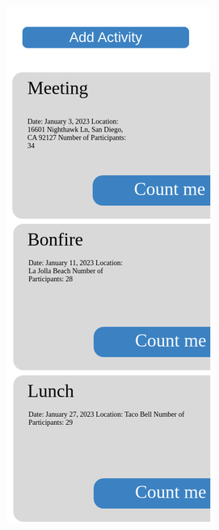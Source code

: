 <html>
  <script>
    // prepare HTML result container for new output
    const resultContainer = document.getElementById("result");
  
    // prepare URL
    //var url = "https://spring.nighthawkcodingsociety.com/api/person/";
    // Uncomment next line for localhost testing
    var url = "http://localhost:5962/api/activities/";
  
    // set options for cross origin header request
    const options = {
      method: 'GET', // *GET, POST, PUT, DELETE, etc.
      mode: 'cors', // no-cors, *cors, same-origin
      cache: 'default', // *default, no-cache, reload, force-cache, only-if-cached
      credentials: 'include', // include, *same-origin, omit
      headers: {
        'Content-Type': 'application/json',
      },
    };
  
    // fetch the API
    fetch(url, options)
      // response is a RESTful "promise" on any successful fetch
      .then(response => {
        // check for response errors and display
        if (response.status !== 200) {
            const errorMsg = 'Database response error: ' + response.status;
            console.log(errorMsg);
            const tr = document.createElement("tr");
            const td = document.createElement("td");
            td.innerHTML = errorMsg;
            tr.appendChild(td);
            resultContainer.appendChild(tr);
            return;
        }
        // valid response will contain json data
        response.json().then(data => {
            console.log(data);
            for (const row of data) {
              // tr and td build out for each row
              const tr = document.createElement("tr");
              const event = document.createElement("td");
              const date = document.createElement("td");
              const contact = document.createElement("td");
              const description = document.createElement("td");
              const location = document.createElement("td");
              // data is specific to the API
              event.innerHTML = row.event; 
              date.innerHTML = row.date; 
              contact.innerHTML = row.contact; 
              description.innerHTML = row.description; 
              location.innerHTML = row.location; 
              // this build td's into tr
              tr.appendChild(event);
              tr.appendChild(date);
              tr.appendChild(contact);
              tr.appendChild(description);
              tr.appendChild(location);
  
              // add HTML to container
              resultContainer.appendChild(tr);
            }
        })
    })
    // catch fetch errors (ie ACCESS to server blocked)
    .catch(err => {
      console.error(err);
      const tr = document.createElement("tr");
      const td = document.createElement("td");
      td.innerHTML = err + ": " + url;
      tr.appendChild(td);
      resultContainer.appendChild(tr);
    });
  </script>
  <head>
    <link href="https://fonts.googleapis.com/css?family=Exo&display=swap" rel="stylesheet" />
  </head>
    <body>
        <div class="v104_172">
        <div class="v104_193"></div>
        {% comment %} <button onclick="window.location.href='/jazzyisking/templates/createactivities';">Add Activity</button> {% endcomment %}
        <button onclick="window.location.href='/templates/createactivities';">Add Activity</button>
        <div class="v104_194"></div>
        <div class="v104_202"></div>
        <div class="v104_198"></div>
        <div class="v104_206"></div>
        <div class="v104_210"></div>
        <div class="v104_214"></div>
        <span class="event1">Meeting</span>
        <span class="event2">Hike</span>
        <span class="event3">Bonfire</span>
        <span class="event4">Dinner</span>
        <span class="event5">Lunch</span>
        <span class="event6">Party</span>
        <span class="v104_195">Date: January 3, 2023
        Location: 16601 Nighthawk Ln, San Diego, CA 92127
        Number of Participants: 34</span>
        <div class="v104_196"></div>
<span class="v104_197">Count me in!</span>
<span class="v104_199">Date: January 11, 2023
Location: La Jolla Beach
Number of Participants: 28</span>
<div class="v104_200"></div>
<span class="v104_201">Count me in!</span>
<span class="v104_203">Date: January 6, 2023
Location: Torrey Pines
Number of Participants: 14</span>
<div class="v104_204"></div>
<span class="v104_205">Count me in!</span>
<span class="v104_207">Date: January 16, 2023
Location: McDonalds
Number of Participants: 23</span>
<div class="v104_208">
</div><span class="v104_209">Count me in!</span>
<span class="v104_211">Date: January 27, 2023
Location: Taco Bell
Number of Participants: 29</span><div class="v104_212"></div><span class="v104_213">Count me in!</span>
<span class="v104_215">Date: January 31, 2023
Location: Mr. Mort’s House
Number of Participants: 67</span><div class="v104_216"></div><span class="v104_217">Count me in!</span>
    </div>
  </body>
</html> 
<br/><br/> 

<style>* {
  box-sizing: border-box;
}
body {
  font-size: 14px;
}

button {
  position: absolute;
  display: inline-block;
  background-color: #3c82c2;
  padding: 5px;
  width: 330px;
  color: #ffffff;
  text-align: center;
  border: 4px #cccccc; 
  border-radius: 10px; 
  font-size: 28px; 
  cursor: pointer; 
  margin: 5px; 
  top: 35px;
  left: 27px;
}

.event1 {
  width: 653px;
  color: rgba(0,0,0,1);
  position: absolute;
  top: 140px;
  left: 42px;
  font-size: 36px;
  font-family: Exo;
  font-weight: Regular;
  opacity: 1;
  text-align: left;
}
.event2 {
  width: 653px;
  color: rgba(0,0,0,1);
  position: absolute;
  top: 140px;
  left: 750px;
  font-size: 36px;
  font-family: Exo;
  font-weight: Regular;
  opacity: 1;
  text-align: left;
}
.event3 {
  width: 653px;
  color: rgba(0,0,0,1);
  position: absolute;
  top: 440px;
  left: 42px;
  font-size: 36px;
  font-family: Exo;
  font-weight: Regular;
  opacity: 1;
  text-align: left;
}
.event4 {
  width: 653px;
  color: rgba(0,0,0,1);
  position: absolute;
  top: 440px;
  left: 750px;
  font-size: 36px;
  font-family: Exo;
  font-weight: Regular;
  opacity: 1;
  text-align: left;
}
.event5 {
  width: 653px;
  color: rgba(0,0,0,1);
  position: absolute;
  top: 740px;
  left: 42px;
  font-size: 36px;
  font-family: Exo;
  font-weight: Regular;
  opacity: 1;
  text-align: left;
}
.event6 {
  width: 653px;
  color: rgba(0,0,0,1);
  position: absolute;
  top: 740px;
  left: 750px;
  font-size: 36px;
  font-family: Exo;
  font-weight: Regular;
  opacity: 1;
  text-align: left;
}
.v104_172 {
  width: 100%;
  height: 1024px;
  background: rgba(255,255,255,1);
  opacity: 1;
  position: relative;
  top: 0px;
  left: 0px;
  overflow: hidden;
}
.v104_193 {
  width: 100%;
  height: 100%;
  background: url("../images/v104_193.png");
  background-repeat: no-repeat;
  background-position: center center;
  background-size: cover;
  opacity: 1;
  position: relative;
  top: 0px;
  left: 0px;
  overflow: hidden;
}
.v104_174 {
  width: 99px;
  color: rgba(255,255,255,1);
  position: absolute;
  top: 23px;
  left: 47px;
  font-family: Exo;
  font-weight: Regular;
  font-size: 36px;
  opacity: 1;
  text-align: left;
}
.v105_36 {
  width: 99px;
  color: rgba(255,255,255,1);
  position: absolute;
  top: 23px;
  left: 47px;
  font-family: Exo;
  font-weight: Regular;
  font-size: 36px;
  opacity: 1;
  text-align: left;
}
.v104_175 {
  width: 143px;
  color: rgba(255,255,255,1);
  position: absolute;
  top: 23px;
  left: 197px;
  font-family: Exo;
  font-weight: Regular;
  font-size: 36px;
  opacity: 1;
  text-align: left;
}
.v104_176 {
  width: 139px;
  color: rgba(255,255,255,1);
  position: absolute;
  top: 23px;
  left: 377px;
  font-family: Exo;
  font-weight: Regular;
  font-size: 36px;
  opacity: 1;
  text-align: left;
}
.v104_177 {
  width: 150px;
  color: rgba(255,255,255,1);
  position: absolute;
  top: 23px;
  left: 549px;
  font-family: Exo;
  font-weight: Regular;
  font-size: 36px;
  opacity: 1;
  text-align: left;
}
.v104_178 {
  width: 168px;
  color: rgba(255,255,255,1);
  position: absolute;
  top: 23px;
  left: 1260px;
  font-family: Exo;
  font-weight: Regular;
  font-size: 36px;
  opacity: 1;
  text-align: left;
}
.v104_194 {
  width: 710px;
  height: 290px;
  background: rgba(217,217,217,1);
  opacity: 1;
  position: absolute;
  top: 130px;
  left: 12px;
  border-top-left-radius: 20px;
  border-top-right-radius: 20px;
  border-bottom-left-radius: 20px;
  border-bottom-right-radius: 20px;
  overflow: hidden;
}
.v104_195 {
  width: 203px;
  color: rgba(0,0,0,1);
  position: absolute;
  top: 220px;
  left: 42px;
  font-family: Exo;
  font-weight: Regular;
  opacity: 1;
  text-align: left;
}
.v104_196 {
  width: 360px;
  height: 60px;
  background: rgba(60,130,194,1);
  opacity: 1;
  position: absolute;
  top: 334px;
  left: 171px;
  border-top-left-radius: 20px;
  border-top-right-radius: 20px;
  border-bottom-left-radius: 20px;
  border-bottom-right-radius: 20px;
  overflow: hidden;
}
.v104_197 {
  width: 209px;
  color: rgba(255,255,255,1);
  position: absolute;
  top: 340px;
  left: 253px;
  font-family: Exo;
  font-weight: Regular;
  font-size: 36px;
  opacity: 1;
  text-align: left;
}
.v104_198 {
  width: 710px;
  height: 290px;
  background: rgba(217,217,217,1);
  opacity: 1;
  position: absolute;
  top: 430px;
  left: 14px;
  border-top-left-radius: 20px;
  border-top-right-radius: 20px;
  border-bottom-left-radius: 20px;
  border-bottom-right-radius: 20px;
  overflow: hidden;
}
.v104_199 {
  width: 200px;
  color: rgba(0,0,0,1);
  position: absolute;
  top: 500px;
  left: 44px;
  font-family: Exo;
  font-weight: Regular;
  opacity: 1;
  text-align: left;
}
.v104_200 {
  width: 360px;
  height: 60px;
  background: rgba(60,130,194,1);
  opacity: 1;
  position: absolute;
  top: 634px;
  left: 173px;
  border-top-left-radius: 20px;
  border-top-right-radius: 20px;
  border-bottom-left-radius: 20px;
  border-bottom-right-radius: 20px;
  overflow: hidden;
}
.v104_201 {
  width: 209px;
  color: rgba(255,255,255,1);
  position: absolute;
  top: 640px;
  left: 255px;
  font-family: Exo;
  font-weight: Regular;
  font-size: 36px;
  opacity: 1;
  text-align: left;
}
.v104_202 {
  width: 710px;
  height: 290px;
  background: rgba(217,217,217,1);
  opacity: 1;
  position: absolute;
  top: 130px;
  left: 730px;
  border-top-left-radius: 20px;
  border-top-right-radius: 20px;
  border-bottom-left-radius: 20px;
  border-bottom-right-radius: 20px;
  overflow: hidden;
}
.v104_203 {
  width: 200px;
  color: rgba(0,0,0,1);
  position: absolute;
  top: 200px;
  left: 760px;
  font-family: Exo;
  font-weight: Regular;
  opacity: 1;
  text-align: left;
}
.v104_204 {
  width: 360px;
  height: 60px;
  background: rgba(60,130,194,1);
  opacity: 1;
  position: absolute;
  top: 334px;
  left: 889px;
  border-top-left-radius: 20px;
  border-top-right-radius: 20px;
  border-bottom-left-radius: 20px;
  border-bottom-right-radius: 20px;
  overflow: hidden;
}
.v104_205 {
  width: 209px;
  color: rgba(255,255,255,1);
  position: absolute;
  top: 340px;
  left: 971px;
  font-family: Exo;
  font-weight: Regular;
  font-size: 36px;
  opacity: 1;
  text-align: left;
}
.v104_206 {
  width: 710px;
  height: 290px;
  background: rgba(217,217,217,1);
  opacity: 1;
  position: absolute;
  top: 430px;
  left: 730px;
  border-top-left-radius: 20px;
  border-top-right-radius: 20px;
  border-bottom-left-radius: 20px;
  border-bottom-right-radius: 20px;
  overflow: hidden;
}
.v104_207 {
  width: 346px;
  color: rgba(0,0,0,1);
  position: absolute;
  top: 540px;
  left: 760px;
  font-family: Exo;
  font-weight: Regular;
  opacity: 1;
  text-align: left;
}
.v104_208 {
  width: 360px;
  height: 60px;
  background: rgba(60,130,194,1);
  opacity: 1;
  position: absolute;
  top: 634px;
  left: 889px;
  border-top-left-radius: 20px;
  border-top-right-radius: 20px;
  border-bottom-left-radius: 20px;
  border-bottom-right-radius: 20px;
  overflow: hidden;
}
.v104_209 {
  width: 209px;
  color: rgba(255,255,255,1);
  position: absolute;
  top: 640px;
  left: 971px;
  font-family: Exo;
  font-weight: Regular;
  font-size: 36px;
  opacity: 1;
  text-align: left;
}
.v104_210 {
  width: 710px;
  height: 290px;
  background: rgba(217,217,217,1);
  opacity: 1;
  position: absolute;
  top: 730px;
  left: 14px;
  border-top-left-radius: 20px;
  border-top-right-radius: 20px;
  border-bottom-left-radius: 20px;
  border-bottom-right-radius: 20px;
  overflow: hidden;
}
.v104_211 {
  width: 347px;
  color: rgba(0,0,0,1);
  position: absolute;
  top: 800px;
  left: 44px;
  font-family: Exo;
  font-weight: Regular;
  opacity: 1;
  text-align: left;
}
.v104_212 {
  width: 360px;
  height: 60px;
  background: rgba(60,130,194,1);
  opacity: 1;
  position: absolute;
  top: 934px;
  left: 173px;
  border-top-left-radius: 20px;
  border-top-right-radius: 20px;
  border-bottom-left-radius: 20px;
  border-bottom-right-radius: 20px;
  overflow: hidden;
}
.v104_213 {
  width: 209px;
  color: rgba(255,255,255,1);
  position: absolute;
  top: 940px;
  left: 255px;
  font-family: Exo;
  font-weight: Regular;
  font-size: 36px;
  opacity: 1;
  text-align: left;
}
.v104_214 {
  width: 710px;
  height: 290px;
  background: rgba(217,217,217,1);
  opacity: 1;
  position: absolute;
  top: 730px;
  left: 730px;
  border-top-left-radius: 20px;
  border-top-right-radius: 20px;
  border-bottom-left-radius: 20px;
  border-bottom-right-radius: 20px;
  overflow: hidden;
}
.v104_215 {
  width: 346px;
  color: rgba(0,0,0,1);
  position: absolute;
  top: 800px;
  left: 760px;
  font-family: Exo;
  font-weight: Regular;
  opacity: 1;
  text-align: left;
}
.v104_216 {
  width: 360px;
  height: 60px;
  background: rgba(60,130,194,1);
  opacity: 1;
  position: absolute;
  top: 934px;
  left: 889px;
  border-top-left-radius: 20px;
  border-top-right-radius: 20px;
  border-bottom-left-radius: 20px;
  border-bottom-right-radius: 20px;
  overflow: hidden;
}
.v104_217 {
  width: 209px;
  color: rgba(255,255,255,1);
  position: absolute;
  top: 940px;
  left: 971px;
  font-family: Exo;
  font-weight: Regular;
  font-size: 36px;
  opacity: 1;
  text-align: left;
}
.v105_6 {
  width: 111px;
  color: rgba(255,255,255,1);
  position: absolute;
  top: 23px;
  left: 732px;
  font-family: Exo;
  font-weight: Regular;
  font-size: 36px;
  opacity: 1;
  text-align: left;
}
</style>